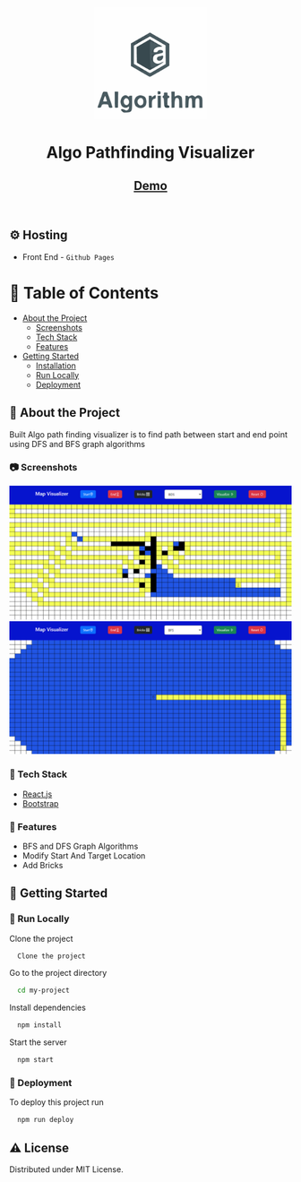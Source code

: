 <div align="center">

  <img src="assets/algo.png" alt="logo" width="200" height="auto" />
  <h1>Algo Pathfinding Visualizer</h1>
   
<h2>
    <a href="https://algo-visualizer-board.vercel.app/">Demo</a>
  </h2>
</div>

<br />

<!-- Hosting -->
## :gear: Hosting

  - Front End  - `Github Pages`

<!-- Table of Contents -->
# :notebook_with_decorative_cover: Table of Contents

- [About the Project](#star2-about-the-project)
  * [Screenshots](#camera-screenshots)
  * [Tech Stack](#space_invader-tech-stack)
  * [Features](#dart-features)
- [Getting Started](#toolbox-getting-started)
  * [Installation](#gear-installation)
  * [Run Locally](#running-run-locally)
  * [Deployment](#triangular_flag_on_post-deployment)


<!-- About the Project -->
## :star2: About the Project
  Built Algo path finding visualizer is to find path between start and end point using DFS and BFS graph algorithms 

<!-- Screenshots -->
### :camera: Screenshots

<div align="center"> 
  <img src="assets/ps1.PNG" alt="screenshot" />
</div>
<div align="center"> 
  <img src="assets/ps2.PNG" alt="screenshot" />
</div>


<!-- TechStack -->
### :space_invader: Tech Stack

  <ul>
    <li><a href="https://reactjs.org/">React.js</a></li>
    <li><a href="https://getbootstrap.com/">Bootstrap</a></li>
  </ul>
    


<!-- Features -->
### :dart: Features

- BFS and DFS Graph Algorithms
- Modify Start And Target Location
- Add Bricks



<!-- Getting Started -->
## 	:toolbox: Getting Started

<!-- Run Locally -->
### :running: Run Locally

Clone the project

```bash
  Clone the project
```

Go to the project directory

```bash
  cd my-project
```

Install dependencies

```bash
  npm install
```

Start the server

```bash
  npm start
```


<!-- Deployment -->
### :triangular_flag_on_post: Deployment

To deploy this project run

```bash
  npm run deploy
```


<!-- License -->
## :warning: License

Distributed under MIT License.


